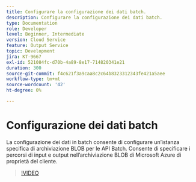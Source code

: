```yaml
---
title: Configurare la configurazione dei dati batch.
description: Configurare la configurazione dei dati batch.
type: Documentation
role: Developer
level: Beginner, Intermediate
version: Cloud Service
feature: Output Service
topic: Development
jira: KT-9667
exl-id: 521084fc-d70b-4a89-8e17-714820341e21
duration: 300
source-git-commit: f4c621f3a9caa8c2c64b8323312343fe421a5aee
workflow-type: tm+mt
source-wordcount: '42'
ht-degree: 0%

---
```


# Configurazione dei dati batch

La configurazione dei dati in batch consente di configurare un’istanza specifica di archiviazione BLOB per le API Batch. Consente di specificare i percorsi di input e output nell’archiviazione BLOB di Microsoft Azure di proprietà del cliente.

>[!VIDEO](https://video.tv.adobe.com/v/340128?quality=12&learn=on)
